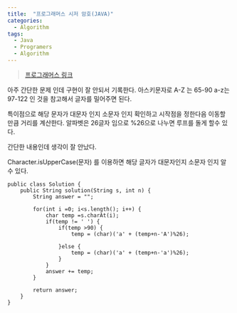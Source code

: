 ```yaml
---
title:  "프로그래머스 시저 암호(JAVA)"
categories:
  - Algorithm
tags:
  - Java
  - Programers
  - Algorithm
---
```


> [프로그래머스 링크](https://programmers.co.kr/learn/courses/30/lessons/12926) 



아주 간단한 문제 인데 구현이 잘 안되서 기록한다.
아스키문자로 A-Z 는 65-90 a-z는 97-122 인 것을 참고해서 글자를 밀어주면 된다.

특이점으로 해당 문자가 대문자 인지 소문자 인지 확인하고 시작점을 정한다음
이동할 만큼 거리를 계산한다. 알파벳은 26글자 임으로 %26으로 나누면 루프를 돌게 할수 있다.

간단한 내용인데 생각이 잘 안났다.

Character.isUpperCase(문자) 를 이용하면 해당 글자가 대문자인지 소문자 인지 알수 있다.

```
public class Solution {
    public String solution(String s, int n) {
        String answer = "";
        
        for(int i =0; i<s.length(); i++) {
        	char temp =s.charAt(i);
        	if(temp != ' ') {
        		if(temp >90) {
        			temp = (char)('a' + (temp+n-'A')%26);
        			
        		}else {
        			temp = (char)('a' + (temp+n-'a')%26);
        		}        		
        	}
        	answer += temp;
        }
        
        return answer;
    }
}
```
